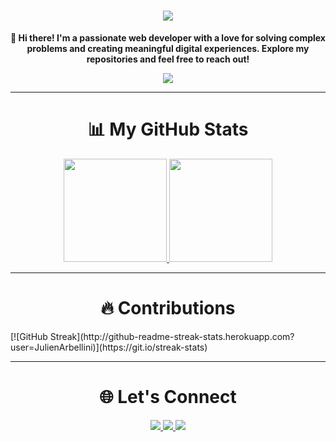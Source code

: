 <h1 align="center">
  <a href="https://github.com/JulienArbellini">
    <img src="https://readme-typing-svg.herokuapp.com/?lines=Welcome+to+my+GitHub!;I'm+Julien+Arbellini.;Passionate+Web+Developer!&center=true&size=30">
  </a>
</h1>

<p align="center">
  <strong>👋 Hi there! I'm a passionate web developer with a love for solving complex problems and creating meaningful digital experiences. Explore my repositories and feel free to reach out!</strong>
</p>

<p align="center">
  <a href="https://github.com/JulienArbellini">
    <img src="https://github-profile-trophy.vercel.app/?username=JulienArbellini&theme=radical&column=4&margin-w=15&margin-h=15">
  </a>
</p>

---

<h1 align="center">📊 My GitHub Stats</h1>
<p align="center">
  <a href="https://github.com/JulienArbellini">
    <img src="https://github-readme-stats.vercel.app/api?username=JulienArbellini&show_icons=true&count_private=true&hide_title=true&hide_border=true&theme=radical" height="165">
  </a>
  <a href="https://github.com/JulienArbellini">
    <img src="https://github-readme-stats.vercel.app/api/top-langs/?username=JulienArbellini&count_private=true&layout=compact&hide_border=true&theme=radical" height="165">
  </a>
</p>

---

<h1 align="center">🔥 Contributions</h1>
[![GitHub Streak](http://github-readme-streak-stats.herokuapp.com?user=JulienArbellini)](https://git.io/streak-stats)

---

<h1 align="center">🌐 Let's Connect</h1>
<p align="center">
  <a href="https://www.linkedin.com/in/julien-arbellini">
    <img src="https://img.shields.io/badge/-LinkedIn-0A66C2?style=for-the-badge&logo=linkedin&logoColor=white">
  </a>
  <a href="mailto:julien.arbellini@example.com">
    <img src="https://img.shields.io/badge/Email-D14836?style=for-the-badge&logo=gmail&logoColor=white">
  </a>
  <a href="https://github.com/JulienArbellini">
    <img src="https://img.shields.io/github/followers/JulienArbellini?label=Follow%20Me&style=for-the-badge">
  </a>
</p>
